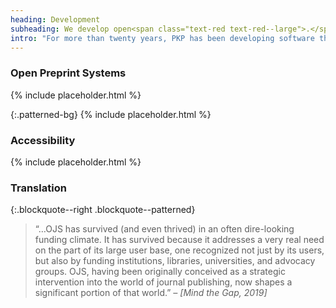 ```yaml
---
heading: Development
subheading: We develop open<span class="text-red text-red--large">.</span>
intro: "For more than twenty years, PKP has been developing software that improves and adapts with the changing scholarly publishing ecosystem. In 2016, PKP reached a major milestone with the release of OJS 3.  A shared web application library and several significant improvements to our UI/UX soon followed. In 2019, these two development areas continued to play an important role in the ongoing evolution of our software."
---
```


### Open Preprint Systems

{% include placeholder.html %}

{:.patterned-bg}
{% include placeholder.html %}

### Accessibility

{% include placeholder.html %}


### Translation

{:.blockquote--right .blockquote--patterned}
> “&hellip;OJS has survived (and even thrived) in an often dire-looking funding climate. It has survived because it addresses a very real need on the part of its large user base, one recognized not just by its users, but also by funding institutions, libraries, universities, and advocacy groups. OJS, having been originally conceived as a strategic intervention into the world of journal publishing, now shapes a significant portion of that world.” <cite>&ndash; [Mind the Gap, 2019]</cite>

